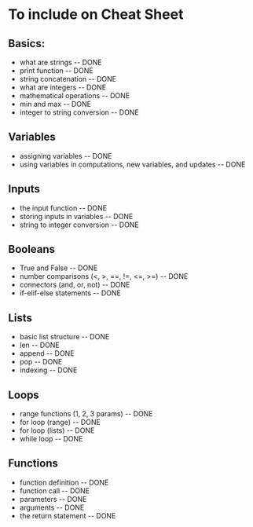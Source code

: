 # To include on Cheat Sheet

## Basics:
- what are strings -- DONE
- print function -- DONE
- string concatenation -- DONE
- what are integers -- DONE
- mathematical operations -- DONE
- min and max -- DONE
- integer to string conversion -- DONE

## Variables
- assigning variables -- DONE
- using variables in computations, new variables, and updates -- DONE

## Inputs
- the input function -- DONE
- storing inputs in variables -- DONE
- string to integer conversion -- DONE

## Booleans
- True and False -- DONE
- number comparisons (<, >, ==, !=, <=, >=) -- DONE
- connectors (and, or, not) -- DONE
- if-elif-else statements -- DONE

## Lists
- basic list structure -- DONE
- len -- DONE
- append -- DONE
- pop -- DONE
- indexing -- DONE

## Loops
- range functions (1, 2, 3 params) -- DONE
- for loop (range) -- DONE
- for loop (lists) -- DONE
- while loop -- DONE

## Functions
- function definition -- DONE
- function call -- DONE
- parameters -- DONE
- arguments -- DONE
- the return statement -- DONE